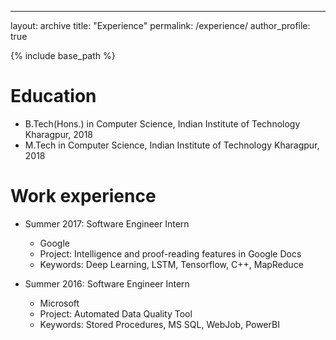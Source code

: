 ---
layout: archive
title: "Experience"
permalink: /experience/
author_profile: true

{% include base_path %}

Education
======
* B.Tech(Hons.) in Computer Science, Indian Institute of Technology Kharagpur, 2018
* M.Tech in Computer Science, Indian Institute of Technology Kharagpur, 2018

Work experience
======
* Summer 2017: Software Engineer Intern
  * Google
  * Project: Intelligence and proof-reading features in Google Docs
  * Keywords: Deep Learning, LSTM, Tensorflow, C++, MapReduce

* Summer 2016: Software Engineer Intern
  * Microsoft
  * Project: Automated Data Quality Tool
  * Keywords: Stored Procedures, MS SQL, WebJob, PowerBI
